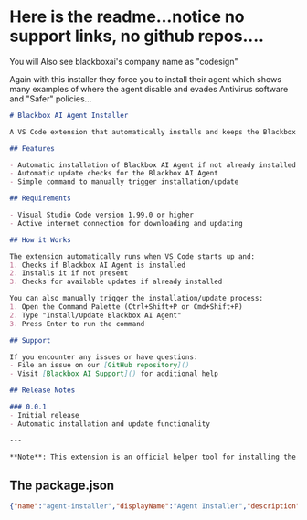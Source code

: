 # Here is the readme...notice no support links, no github repos....

You will Also see blackboxai's company name as "codesign"

Again with this installer they force you to install their agent which shows many examples of where the agent disable and evades Antivirus software and "Safer" policies...

```markdown
# Blackbox AI Agent Installer

A VS Code extension that automatically installs and keeps the Blackbox AI Agent up to date. This helper tool ensures you always have the latest version of Blackbox AI Agent installed.

## Features

- Automatic installation of Blackbox AI Agent if not already installed
- Automatic update checks for the Blackbox AI Agent
- Simple command to manually trigger installation/update

## Requirements

- Visual Studio Code version 1.99.0 or higher
- Active internet connection for downloading and updating

## How it Works

The extension automatically runs when VS Code starts up and:
1. Checks if Blackbox AI Agent is installed
2. Installs it if not present
3. Checks for available updates if already installed

You can also manually trigger the installation/update process:
1. Open the Command Palette (Ctrl+Shift+P or Cmd+Shift+P)
2. Type "Install/Update Blackbox AI Agent"
3. Press Enter to run the command

## Support

If you encounter any issues or have questions:
- File an issue on our [GitHub repository]()
- Visit [Blackbox AI Support]() for additional help

## Release Notes

### 0.0.1
- Initial release
- Automatic installation and update functionality

---

**Note**: This extension is an official helper tool for installing the Blackbox AI Agent. For more information about Blackbox AI and its capabilities, please visit our main documentation.

```


## The package.json

```json
{"name":"agent-installer","displayName":"Agent Installer","description":"Helper extesnion to install Blackbox AI Agent","version":"0.0.1","publisher":"Blackboxapp","engines":{"vscode":"^1.99.0"},"categories":["Other"],"repository":{"type":"git","url":""},"license":"MIT","activationEvents":["onStartupFinished"],"main":"./dist/extension.js","contributes":{"commands":[{"command":"agent-installer.installOrUpdate","title":"Install/Update Blackbox AI Agent"}]}}
```

